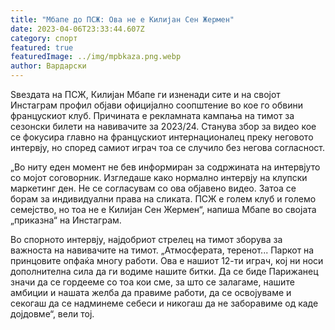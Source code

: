 ```yaml
---
title: "Мбапе до ПСЖ: Ова не е Килијан Сен Жермен"
date: 2023-04-06T23:33:44.607Z
category: спорт
featured: true
featuredImage: ../img/mpbkaza.png.webp
author: Вардарски
---
```


Ѕвездата на ПСЖ, Килијан Мбапе ги изненади сите и на својот Инстаграм профил објави официјално соопштение во кое го обвини францускиот клуб. Причината е рекламната кампања на тимот за сезонски билети на навивачите за 2023/24. Станува збор за видео кое се фокусира главно на францускиот интернационалец преку неговото интервју, но според самиот играч тоа се случило без негова согласност.

„Во ниту еден момент не бев информиран за содржината на интервјуто со мојот соговорник. Изгледаше како нормално интервју на клупски маркетинг ден. Не се согласувам со ова објавено видео. Затоа се борам за индивидуални права на сликата. ПСЖ е голем клуб и големо семејство, но тоа не е Килијан Сен Жермен“, напиша Мбапе во својата „приказна“ на Инстаграм.

Во спорното интервју, најдобриот стрелец на тимот зборува за важноста на навивачите на тимот. „Атмосферата, теренот... Паркот на принцовите опфаќа многу работи. Ова е нашиот 12-ти играч, кој ни носи дополнителна сила да ги водиме нашите битки. Да се ​​биде Парижанец значи да се гордееме со тоа кои сме, за што се залагаме, нашите амбиции и нашата желба да правиме работи, да се освојуваме и секогаш да се надминеме себеси и никогаш да не заборавиме од каде дојдовме“, вели тој.
